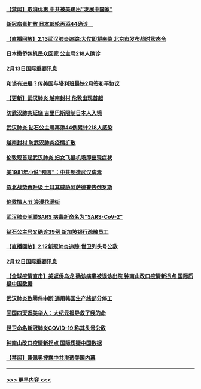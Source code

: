 #### [【禁闻】取消优惠 中共被美踢出“发展中国家”](../pages/prog202/a102776670.md?t=02140622) 
#### [新冠病毒扩散 日本邮轮再添44确诊　](../pages/prog202/a102776518.md?t=02140622) 
#### [【直播回放】2.13武汉肺炎追踪:大仗即将来临 北京市发布战时状态令](../pages/prog202/a102776399.md?t=02140622) 
#### [日本撤侨包机民众回家 公主号218人确诊](../pages/prog202/a102776346.md?t=02140622) 
#### [2月13日国际重要讯息](../pages/prog202/a102776339.md?t=02140622) 
#### [和谈有进展？传美国与塔利班最快2月签和平协议](../pages/prog202/a102776291.md?t=02140622) 
#### [【更新】武汉肺炎 越南封村 伦敦出现首起](../pages/prog202/a102770740.md?t=02140622) 
#### [防武汉肺炎延烧 吉里巴斯限制日本人入境](../pages/prog202/a102776276.md?t=02140622) 
#### [武汉肺炎 钻石公主号再添44例累计218人感染](../pages/prog202/a102776089.md?t=02140622) 
#### [越南封村 防武汉肺炎疫情扩散](../pages/prog202/a102776214.md?t=02140622) 
#### [伦敦现首起武汉肺炎 妇女飞抵机场即出现症状](../pages/prog202/a102776031.md?t=02140622) 
#### [美1981年小说“预言”：中共制造武汉病毒](../pages/prog202/a102775980.md?t=02140622) 
#### [叙北战势再升级 土耳其威胁阿萨德警告俄罗斯](../pages/prog202/a102775904.md?t=02140622) 
#### [伦敦情人节 浪漫花满街](../pages/prog202/a102775786.md?t=02140622) 
#### [武汉肺炎关联SARS 病毒新命名为“SARS-CoV-2”](../pages/prog202/a102775719.md?t=02140622) 
#### [钻石公主号又确诊39例 新加坡银行疏散员工](../pages/prog202/a102775691.md?t=02140622) 
#### [【直播回放】2.12新冠肺炎追踪:世卫列头号公敌](../pages/prog202/a102775541.md?t=02140622) 
#### [2月12日国际重要讯息](../pages/prog202/a102775437.md?t=02140622) 
#### [【全球疫情直击】美返侨乌龙 确诊病患被误诊出院 钟南山改口疫情新拐点 国际质疑中国数据](../pages/prog202/a102775378.md?t=02140622) 
#### [武汉肺炎致零件中断 通用韩国生产线部分停工](../pages/prog202/a102775365.md?t=02140622) 
#### [回国四天返美华人：大纪元报导救了我的命](../pages/prog202/a102775342.md?t=02140622) 
#### [世卫命名新冠肺炎COVID-19 称其头号公敌](../pages/prog202/a102775196.md?t=02140622) 
#### [钟南山改口疫情新拐点 国际质疑中国数据](../pages/prog202/a102775178.md?t=02140622) 
#### [【禁闻】蓬佩奥披露中共渗透美国内幕](../pages/prog202/a102775129.md?t=02140622) 

----
#### [ >>> 更早内容 <<< ](../indexes/prog202-earlier.md)
